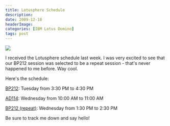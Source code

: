 ```yaml
---
title: Lotusphere Schedule
description: 
date: 2009-12-18
headerImage: 
categories: [IBM Lotus Domino]
tags: post
---
```


![](images/stories/ls-10-168x64-b-b.gif)

I received the Lotusphere schedule last week. I was very excited to see that our BP212 session was selected to be a repeat session - that's never happened to me before. Way cool.

Here's the schedule:

[BP212](https://www-950.ibm.com/events/wwe/lotus/lsph2010.nsf/sessionabstract?openform&sessionid=BP212): Tuesday from 3:30 PM to 4:30 PM

[AD114](https://www-950.ibm.com/events/wwe/lotus/lsph2010.nsf/sessionabstract?openform&sessionid=AD114): Wednesday from 10:00 AM to 11:00 AM

[BP212 (repeat)](https://www-950.ibm.com/events/wwe/lotus/lsph2010.nsf/sessionabstract?openform&sessionid=BP212): Wednesday from 1:30 PM to 2:30 PM

Be sure to track me down and say hello!